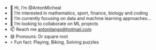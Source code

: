 - 👋 Hi, I’m @AntonMicheal
- 👀 I’m interested in mathematics, sport, finance, biology and coding
- 🌱 I’m currently focusing on data and machine learning approaches...
- 💞️ I’m looking to collaborate on ML projects
- 📫 Reach me antonilango@hotmail.com
- 😄 Pronouns: Dr square root
- ⚡ Fun fact: Playing, Biking, Solving puzzles

<!---
AntonMich1/AntonMich1 is a ✨ special ✨ repository because its `README.md` (this file) appears on your GitHub profile.
You can click the Preview link to take a look at your changes.
--->
